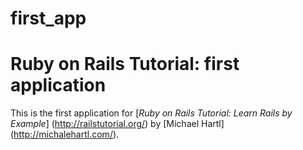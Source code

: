 first_app
=========

# Ruby on Rails Tutorial: first application

This is the first application for
[*Ruby on Rails Tutorial: Learn Rails by Example*] (http://railstutorial.org/) by [Michael Hartl] (http://michalehartl.com/).
